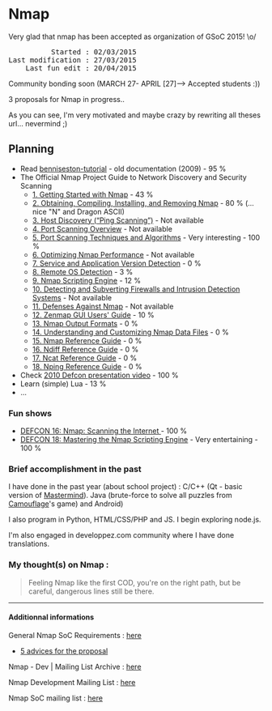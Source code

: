 <h1>Nmap</h1>
<p>Very glad that nmap has been accepted as organization of GSoC 2015! \o/ </p>
<pre>
          Started : 02/03/2015
Last modification : 27/03/2015
    Last fun edit : 20/04/2015
</pre>


<p>Community bonding soon (MARCH 27- APRIL [27]--> Accepted students :))</p>
<p>3 proposals for Nmap in progress..</p>
<p>As you can see, I'm very motivated and maybe crazy by rewriting all theses url... nevermind ;)</p>

<h2>Planning</h2>
<ul>
  <li>Read <a href="http://nmap.org/bennieston-tutorial/">benniseston-tutorial</a> - old documentation (2009) - 95 %</li>
  <li>The Official Nmap Project Guide to Network Discovery and Security Scanning
    <ul>
      <li><a href="http://nmap.org/book/intro.html">1. Getting Started with Nmap</a> - 43 %</li>
      <li><a href="http://nmap.org/book/install.html">2. Obtaining, Compiling, Installing, and Removing Nmap</a> - 80 % (... nice "N" and Dragon ASCII)</li>
      <li><a href="http://nmap.org/book/host-discovery.html">3. Host Discovery (“Ping Scanning”)</a> - Not available</li>
      <li><a href="http://nmap.org/book/port-scanning.html">4. Port Scanning Overview</a> - Not available</li>
      <li><a href="http://nmap.org/book/scan-methods.html">5. Port Scanning Techniques and Algorithms</a> - Very interesting - 100 %</li>
      <li><a href="http://nmap.org/book/performance.html">6. Optimizing Nmap Performance</a> - Not available</li>
      <li><a href="http://nmap.org/book/vscan.html">7. Service and Application Version Detection</a> - 0 %</li>
      <li><a href="http://nmap.org/book/osdetect.html">8. Remote OS Detection</a> - 3 %</li>
      <li><a href="http://nmap.org/book/nse.html">9. Nmap Scripting Engine</a> - 12 %</li>
      <li><a href="http://nmap.org/book/firewalls.html">10. Detecting and Subverting Firewalls and Intrusion Detection Systems</a> - Not available</li>
      <li><a href="http://nmap.org/book/defenses.html">11. Defenses Against Nmap</a> - Not available</li>
      <li><a href="http://nmap.org/book/zenmap.html">12. Zenmap GUI Users' Guide</a> - 10 %</li>
      <li><a href="http://nmap.org/book/output.html">13. Nmap Output Formats</a> - 0 %</li>
      <li><a href="http://nmap.org/book/data-files.html">14. Understanding and Customizing Nmap Data Files</a> - 0 %</li>
      <li><a href="http://nmap.org/book/man.html">15. Nmap Reference Guide</a> - 0 %</li>
      <li><a href="http://nmap.org/book/ndiff-man.html">16. Ndiff Reference Guide</a> - 0 %</li>
      <li><a href="http://nmap.org/book/ncat-man.html">17. Ncat Reference Guide</a> - 0 %</li>
      <li><a href="http://nmap.org/book/nping-man.html">18. Nping Reference Guide</a> - 0 %</li>
    </ul>
  </li>
  <li>Check <a href="http://nmap.org/presentations/BHDC10/">2010 Defcon presentation video</a> - 100 %</li>
  <li>Learn (simple) Lua - 13 %</li>
  <li>...</li>
</ul>

<h3>Fun shows</h3>
<ul>
  <li><a href="https://www.youtube.com/watch?v=Hk-21p2m8YY">DEFCON 16: Nmap: Scanning the Internet </a> - 100 %</li>
  <li><a href="https://www.youtube.com/watch?v=wMammEJywyA">DEFCON 18: Mastering the Nmap Scripting Engine</a> - Very entertaining - 100 %</li> 
</ul>

<h3>Brief accomplishment in the past</h3>
<p>I have done in the past year (about school project) : C/C++ (Qt - basic version of <a href="https://github.com/s0h3ck/Mastermind">Mastermind</a>). Java (brute-force to solve all puzzles from <a href="https://github.com/s0h3ck/Camouflage">Camouflage</a>'s game) and Android)</p>
 <p>I also program in Python, HTML/CSS/PHP and JS. I begin exploring node.js.</p>
 <p>I'm also engaged in developpez.com community where I have done translations.</p>

<h3>My thought(s) on Nmap :</h3>
<blockquote>Feeling Nmap like the first COD, you're on the right path, but be careful, dangerous lines still be there.</blockquote>

<hr>
<h4>Additionnal informations</h4>
<p>General Nmap SoC Requirements : <a href="http://nmap.org/soc/GeneralRequirements.html">here</a></p>
<ul>
  <li><a href="http://www.di.ens.fr/~baghdadi/TXT_blog/5_advices_to_get_your_proposal_accepted.lyx.html">5 advices for the proposal</a></li>
</ul>
<p>Nmap - Dev | Mailing List Archive : <a href="http://nmap-dev.996309.n3.nabble.com/">here</a></p>
<p>Nmap Development Mailing List : <a href="http://seclists.org/nmap-dev/">here</a></p>
<p>Nmap SoC mailing list : <a href="https://nmap.org/mailman/listinfo/soc">here</a></p>
